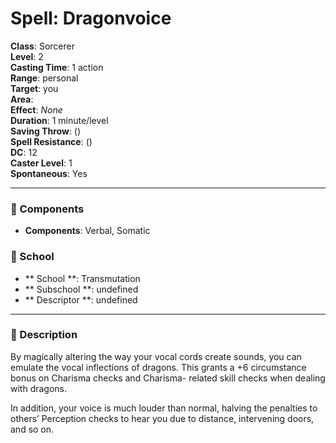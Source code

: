 
# Spell: Dragonvoice
**Class**: Sorcerer  
**Level**: 2  
**Casting Time**: 1 action  
**Range**: personal  
**Target**: you  
**Area**:   
**Effect**: _None_  
**Duration**: 1 minute/level  
**Saving Throw**:  ()  
**Spell Resistance**:  ()  
**DC**: 12  
**Caster Level**: 1  
**Spontaneous**: Yes

---

### 🔮 Components
- **Components**: Verbal, Somatic

### 🏫 School
- ** School **: Transmutation
- ** Subschool **: undefined
- ** Descriptor **: undefined
---

### 📜 Description
By magically altering the way your vocal cords create sounds, you can emulate the vocal inflections of dragons. This grants a +6 circumstance bonus on Charisma checks and Charisma- related skill checks when dealing with dragons.

In addition, your voice is much louder than normal, halving the penalties to others’ Perception checks to hear you due to distance, intervening doors, and so on.
